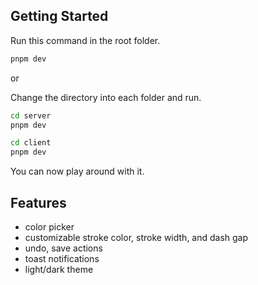 ## Getting Started

Run this command in the root folder.

```bash
pnpm dev
```

or

Change the directory into each folder and run.

```bash
cd server
pnpm dev
```

```bash
cd client
pnpm dev
```

You can now play around with it.

## Features

- color picker
- customizable stroke color, stroke width, and dash gap
- undo, save actions
- toast notifications
- light/dark theme
